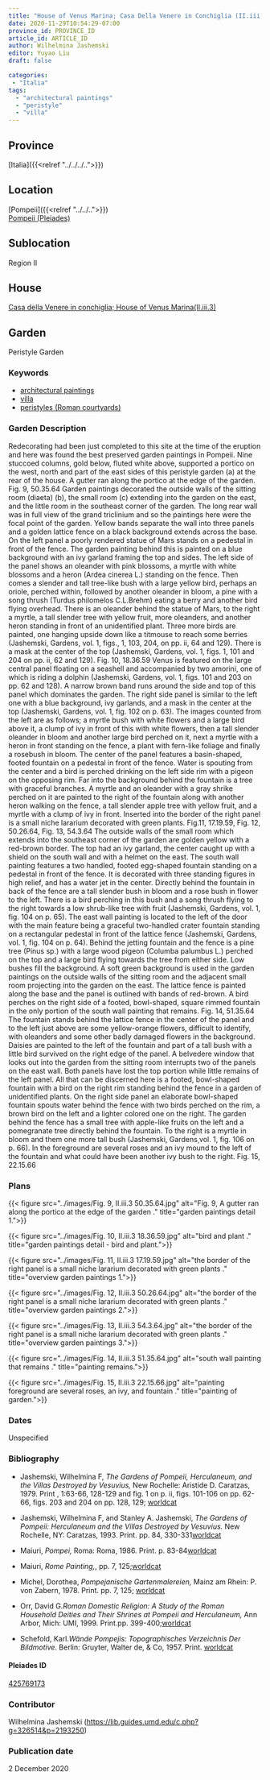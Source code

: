 ```yaml
---
title: "House of Venus Marina; Casa Della Venere in Conchiglia (II.iii.3)"
date: 2020-11-29T10:54:29-07:00
province_id: PROVINCE_ID
article_id: ARTICLE_ID
author: Wilhelmina Jashemski
editor: Yuyao Liu
draft: false

categories:
 - "Italia"
tags:
  - "architectural paintings"
  - "peristyle"
  - "villa"
---
```


## Province
[Italia]({{<relref "../../../..">}})

## Location

[Pompeii]({{<relref "../../..">}}) \
[Pompeii (Pleiades)](https://pleiades.stoa.org/places/433032)
<!--### Location Description-->

<!-- LEAVE THIS BLANK FOR NOW -->

## Sublocation
Region II


## House
[Casa della Venere in conchiglia; House of Venus Marina(II.iii.3)](https://pleiades.stoa.org/places/425769173)


## Garden
Peristyle Garden

### Keywords
- [architectural paintings](http://vocab.getty.edu/page/aat/300440737)
- [villa](http://vocab.getty.edu/page/aat/300000325)
- [peristyles (Roman courtyards)](http://vocab.getty.edu/page/aat/300080971)

### Garden Description
Redecorating had been just completed to this site at the time of the eruption and here was found the best preserved garden paintings in Pompeii. Nine stuccoed columns, gold below, fluted white above, supported a portico on the west, north and part of the east sides of this peristyle garden (a) at the rear of the house. A gutter ran along the portico at the edge of the garden. Fig. 9, 50.35.64 Garden paintings decorated the outside walls of the sitting room (diaeta) (b), the small room (c) extending into the garden on the east, and the little room in the southeast corner of the garden. The long rear wall was in full view of the grand triclinium and so the paintings here were the focal point of the garden. Yellow bands separate the wall into three panels and a golden lattice fence on a black background extends across the base. On the left panel a poorly rendered statue of Mars stands on a pedestal in front of the fence. The garden painting behind this is painted on a blue background with an ivy garland framing the top and sides. The left side of the panel shows an oleander with pink blossoms, a myrtle with white blossoms and a heron (Ardea cinerea L.) standing on the fence. Then comes a slender and tall tree-like bush with a large yellow bird, perhaps an oriole, perched within, followed by another oleander in bloom, a pine with a song thrush (Turdus philomelos C.L.Brehm) eating a berry and another bird flying overhead. There is an oleander behind the statue of Mars, to the right a myrtle, a tall slender tree with yellow fruit, more oleanders, and another heron standing in front of an unidentified plant. Three more birds are painted, one hanging upside down like a titmouse to reach some berries (Jashemski, Gardens, vol. 1, figs., 1, 103, 204, on pp. ii, 64 and 129). There is a mask at the center of the top (Jashemski, Gardens, vol. 1, figs. 1, 101 and 204 on pp. ii, 62 and 129). Fig. 10, 18.36.59
Venus is featured on the large central panel floating on a seashell and accompanied by two amorini, one of which is riding a dolphin (Jashemski, Gardens, vol. 1, figs. 101 and 203 on pp. 62 and 128). A narrow brown band runs around the side and top of this panel which dominates the garden.
The right side panel is similar to the left one with a blue background, ivy garlands, and a mask in the center at the top (Jashemski, Gardens, vol. 1, fig. 102 on p. 63). The images counted from the left are as follows; a myrtle bush with white flowers and a large bird above it, a clump of ivy in front of this with white flowers, then a tall slender oleander in bloom and another large bird perched on it, next a myrtle with a heron in front standing on the fence, a plant with fern-like foliage and finally a rosebush in bloom. The center of the panel features a basin-shaped, footed fountain on a pedestal in front of the fence. Water is spouting from the center and a bird is perched drinking on the left side rim with a pigeon on the opposing rim. Far into the background behind the fountain is a tree with graceful branches. A myrtle and an oleander with a gray shrike perched on it are painted to the right of the fountain along with another heron walking on the fence, a tall slender apple tree with yellow fruit, and a myrtle with a clump of ivy in front. Inserted into the border of the right panel is a small niche lararium decorated with green plants. Fig.11, 17.19.59, Fig. 12, 50.26.64, Fig. 13, 54.3.64
The outside walls of the small room which extends into the southeast corner of the garden are golden yellow with a red-brown border. The top had an ivy garland, the center caught up with a shield on the south wall and with a helmet on the east. The south wall painting features a two handled, footed egg-shaped fountain standing on a pedestal in front of the fence. It is decorated with three standing figures in high relief, and has a water jet in the center. Directly behind the fountain in back of the fence are a tall slender bush in bloom and a rose bush in flower to the left. There is a bird perching in this bush and a song thrush flying to the right towards a low shrub-like tree with fruit (Jashemski, Gardens, vol. 1, fig. 104 on p. 65). The east wall painting is located to the left of the door with the main feature being a graceful two-handled crater fountain standing on a rectangular pedestal in front of the lattice fence (Jashemski, Gardens, vol. 1, fig. 104 on p. 64). Behind the jetting fountain and the fence is a pine tree (Pinus sp.) with a large wood pigeon (Columba palumbus L.) perched on the top and a large bird flying towards the tree from either side. Low bushes fill the background.
A soft green background is used in the garden paintings on the outside walls of the sitting room and the adjacent small room projecting into the garden on the east. The lattice fence is painted along the base and the panel is outlined with bands of red-brown. A bird perches on the right side of a footed, bowl-shaped, square rimmed fountain in the only portion of the south wall painting that remains. Fig. 14, 51.35.64 The fountain stands behind the lattice fence in the center of the panel and to the left just above are some yellow-orange flowers, difficult to identify, with oleanders and some other badly damaged flowers in the background. Daisies are painted to the left of the fountain and part of a tall bush with a little bird survived on the right edge of the panel. A belvedere window that looks out into the garden from the sitting room interrupts two of the panels on the east wall. Both panels have lost the top portion while little remains of the left panel. All that can be discerned here is a footed, bowl-shaped fountain with a bird on the right rim standing behind the fence in a garden of unidentified plants. On the right side panel an elaborate bowl-shaped fountain spouts water behind the fence with two birds perched on the rim, a brown bird on the left and a lighter colored one on the right. The garden behind the fence has a small tree with apple-like fruits on the left and a pomegranate tree directly behind the fountain. To the right is a myrtle in bloom and them one more tall bush (Jashemski, Gardens¸vol. 1, fig. 106 on p. 66). In the foreground are several roses and an ivy mound to the left of the fountain and what could have been another ivy bush to the right. Fig. 15, 22.15.66






### Plans
{{< figure src="../images/Fig. 9, II.iii.3  50.35.64.jpg" alt="Fig. 9, A gutter ran along the portico at the edge of the garden ." title="garden  paintings detail 1.">}}

{{< figure src="../images/Fig. 10, II.iii.3  18.36.59.jpg" alt="bird and plant ." title="garden  paintings detail - bird and plant.">}}

{{< figure src="../images/Fig. 11, II.iii.3  17.19.59.jpg" alt="the border of the right panel is a small niche lararium decorated with green plants ." title="overview garden paintings 1.">}}

{{< figure src="../images/Fig. 12, II.iii.3   50.26.64.jpg" alt="the border of the right panel is a small niche lararium decorated with green plants ." title="overview garden paintings 2.">}}

{{< figure src="../images/Fig. 13, II.iii.3   54.3.64.jpg" alt="the border of the right panel is a small niche lararium decorated with green plants ." title="overview garden paintings 3.">}}

{{< figure src="../images/Fig. 14, II.iii.3  51.35.64.jpg" alt="south wall painting that remains ." title="painting remains.">}}

{{< figure src="../images/Fig. 15, II.iii.3   22.15.66.jpg" alt="painting foreground are several roses, an ivy, and fountain ." title="painting of garden.">}}




### Dates
Unspecified

### Bibliography
- Jashemski, Wilhelmina F, *The Gardens of Pompeii, Herculaneum, and the Villas Destroyed by Vesuvius,* New Rochelle: Aristide D. Caratzas, 1979. Print , 1:63-66, 128-129 and fig. 1 on p. ii,  figs. 101-106 on pp. 62-66, figs. 203 and 204 on pp. 128, 129;  [worldcat](http://www.worldcat.org/oclc/884024123)

- Jashemski, Wilhelmina F, and Stanley A. Jashemski, *The Gardens of Pompeii: Herculaneum and the Villas Destroyed by Vesuvius.* New Rochelle, NY: Caratzas, 1993. Print. pp. 84, 330-331[worldcat](http://www.worldcat.org/oclc/769881162)

- Maiuri, *Pompei,* Roma: Roma, 1986. Print. p. 83-84[worldcat](http://www.worldcat.org/oclc/800053004)

- Maiuri, *Rome Painting,*, pp. 7, 125;[worldcat](http://www.worldcat.org/oclc/1036938967)

- Michel, Dorothea, *Pompejanische Gartenmalereien,*  Mainz am Rhein: P. von Zabern, 1978. Print. pp. 7, 125; [worldcat](http://www.worldcat.org/oclc/1088872231)

- Orr, David G.*Roman Domestic Religion: A Study of the Roman Household Deities and Their Shrines at Pompeii and Herculaneum,* Ann Arbor, Mich: UMI, 1999. Print.pp. 399-400;[worldcat](http://www.worldcat.org/oclc/644432540)

- Schefold, Karl.*Wände Pompejis: Topographisches Verzeichnis Der Bildmotive.* Berlin: Gruyter, Walter de, & Co, 1957. Print. [worldcat](http://www.worldcat.org/oclc/797548695)






<!--#### Periodo ID-->

<!-- [PERIODO_ID](https://pleiades.stoa.org/places/PLEIADES_ID) -->

#### Pleiades ID

[425769173](https://pleiades.stoa.org/places/425769173)




### Contributor
Wilhelmina Jashemski (https://lib.guides.umd.edu/c.php?g=326514&p=2193250)


### Publication date
2 December 2020

<!--### Related articles-->

<!-- Links to other related articles. Leave blank for now -->
